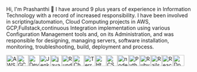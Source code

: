 Hi, I'm Prashanthi 👋
I have around 9 plus years of experience in Information Technology with a record of increased responsibility.
I have been involved in scripting/automation, Cloud Computing projects in AWS, GCP,Fullstack,continuous Integration implementation using various Configuration Management tools and, on its Administration, and was responsible for designing, managing servers, software installation, monitoring, troubleshooting, build, deployment and process.



<img height="30" alt="AWS" src="https://user-images.githubusercontent.com/79076790/225335900-2b1e43a2-b042-48df-aaae-974be6e69df4.png" style="max-width: 100%;"><img height="30" alt="GCP" src="https://user-images.githubusercontent.com/79076790/225322939-75d2bc9e-46ce-437d-957e-9369372bcef3.png" style="max-width: 100%;"><img height="30" alt="DevOps" src="https://user-images.githubusercontent.com/79076790/225323433-58184743-d046-43ce-9390-fb98200c2f32.png" style="max-width: 100%;"><img height="30" alt="Jenkins" src="https://user-images.githubusercontent.com/79076790/225333480-1e1aef04-359c-4623-b8ab-08839a7099c8.png" style="max-width: 100%;"><img height="30" alt="javascript" src="https://user-images.githubusercontent.com/79076790/225321963-b183e0b6-56c3-4535-8705-671f71fadf89.png" style="max-width: 100%;"><img height="30" alt="Rundeck" src="https://user-images.githubusercontent.com/79076790/225331799-86634954-0cd7-47c6-8778-6fabdedcc659.png" style="max-width: 100%;"><img height="30" alt="Chef" src="https://user-images.githubusercontent.com/79076790/225334117-a437455e-13b9-4c62-b874-1d495e59d2ca.png" style="max-width: 100%;"><img height="30" alt="Terraform" src="https://user-images.githubusercontent.com/79076790/225332144-821bf6d9-6dd1-4ecd-b07d-a4dbfe71d5ab.png" style="max-width: 100%;"><img height="30" alt="Html" src="https://user-images.githubusercontent.com/79076790/225334357-73268bf2-6a5e-41c8-9895-f6abdef8d879.png" style="max-width: 100%;"><img height="30" alt="CSS" src="https://user-images.githubusercontent.com/79076790/225334829-4760a501-cdc8-4531-8953-0191260aa758.png" style="max-width: 100%;"><img height="30" alt="nodeJs" src="https://user-images.githubusercontent.com/79076790/225326889-4b298a45-5423-4b34-a6aa-cde52d4283b8.png" style="max-width: 100%;"><img height="30" alt="Python" src="https://user-images.githubusercontent.com/79076790/225332532-e45f765c-5ccc-4348-963e-683790caba9f.png" style="max-width: 100%;"><img height="30" alt="Ruby" src="https://user-images.githubusercontent.com/79076790/225333072-604d3b29-1198-4dbb-9ca1-2a038a630e3a.png" style="max-width: 100%;"><img height="30" alt="Rails" src="https://user-images.githubusercontent.com/79076790/225332901-e1ee1d25-1074-4e99-8391-dc034594dee4.png" style="max-width: 100%;"><img height="30" alt="React" src="https://user-images.githubusercontent.com/79076790/225335125-b09160c1-be65-47fb-ae6c-a0f0a0cedf2e.png" style="max-width: 100%;"><img height="30" alt="Docker" src="https://user-images.githubusercontent.com/79076790/225327797-05a456f1-20ac-42cd-b830-8d6cd10567d2.png" style="max-width: 100%;">


